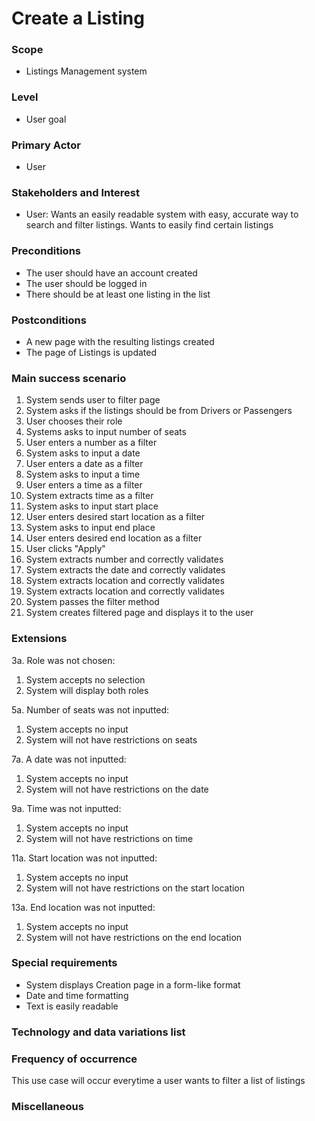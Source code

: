 # Create a Listing

### Scope
* Listings Management system

### Level
* User goal

### Primary Actor
* User

### Stakeholders and Interest
* User: Wants an easily readable system with easy, accurate way to search and filter listings. Wants to easily find certain listings

### Preconditions
* The user should have an account created
* The user should be logged in
* There should be at least one listing in the list

### Postconditions
* A new page with the resulting listings created
* The page of Listings is updated

### Main success scenario
1. System sends user to filter page
2. System asks if the listings should be from Drivers or Passengers
3. User chooses their role
4. Systems asks to input number of seats
5. User enters a number as a filter 
6. System asks to input a date
7. User enters a date as a filter
8. System asks to input a time
9. User enters a time as a filter
10. System extracts time as a filter
11. System asks to input start place
12. User enters desired start location as a filter
13. System asks to input end place
14. User enters desired end location as a filter
15. User clicks "Apply"
16. System extracts number and correctly validates
17. System extracts the date and correctly validates
18. System extracts location and correctly validates
19. System extracts location and correctly validates
20. System passes the filter method
21. System creates filtered page and displays it to the user

### Extensions
3a. Role was not chosen:
1. System accepts no selection
2. System will display both roles

5a. Number of seats was not inputted:
1. System accepts no input
2. System will not have restrictions on seats

7a. A date was not inputted:
1. System accepts no input
2. System will not have restrictions on the date

9a. Time was not inputted:
1. System accepts no input
2. System will not have restrictions on time

11a. Start location was not inputted:
1. System accepts no input
2. System will not have restrictions on the start location

13a. End location was not inputted:
1. System accepts no input
2. System will not have restrictions on the end location


### Special requirements
* System displays Creation page in a form-like format
* Date and time formatting
* Text is easily readable

### Technology and data variations list

### Frequency of occurrence
This use case will occur everytime a user wants to filter a list of listings

### Miscellaneous 
